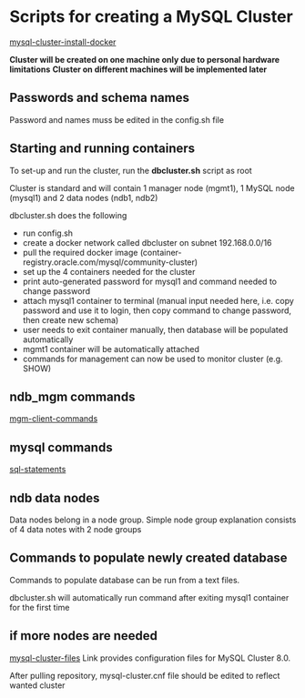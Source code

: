 # Scripts for creating a MySQL Cluster
[mysql-cluster-install-docker](https://dev.mysql.com/doc/refman/8.0/en/mysql-cluster-install-docker.html)

__Cluster will be created on one machine only due to personal hardware limitations__
__Cluster on different machines will be implemented later__

## Passwords and schema names
Password and names muss be edited in the config.sh file

## Starting and running containers
To set-up and run the cluster, run the __dbcluster.sh__ script as root

Cluster is standard and will contain 1 manager node (mgmt1), 1 MySQL node (mysql1) and 2 data nodes (ndb1, ndb2)

dbcluster.sh does the following
- run config.sh
- create a docker network called dbcluster on subnet 192.168.0.0/16
- pull the required docker image (container-registry.oracle.com/mysql/community-cluster)
- set up the 4 containers needed for the cluster
- print auto-generated password for mysql1 and command needed to change password
- attach mysql1 container to terminal (manual input needed here, i.e. copy password and use it to login, then copy command to change password, then create new schema)
- user needs to exit container manually, then database will be populated automatically
- mgmt1 container will be automatically attached
- commands for management can now be used to monitor cluster (e.g. SHOW)

## ndb_mgm commands
[mgm-client-commands](https://dev.mysql.com/doc/refman/8.0/en/mysql-cluster-mgm-client-commands.html)

## mysql commands
[sql-statements](https://dev.mysql.com/doc/refman/8.0/en/sql-statements.html)

## ndb data nodes
Data nodes belong in a node group. Simple node group explanation consists of 4 data notes with 2 node groups


## Commands to populate newly created database
Commands to populate database can be run from a text files. 

dbcluster.sh will automatically run command after exiting mysql1 container for the first time

## if more nodes are needed

[mysql-cluster-files](https://github.com/mysql/mysql-docker/tree/mysql-cluster/8.0)
Link provides configuration files for MySQL Cluster 8.0.

After pulling repository, mysql-cluster.cnf file should be edited to reflect wanted cluster

